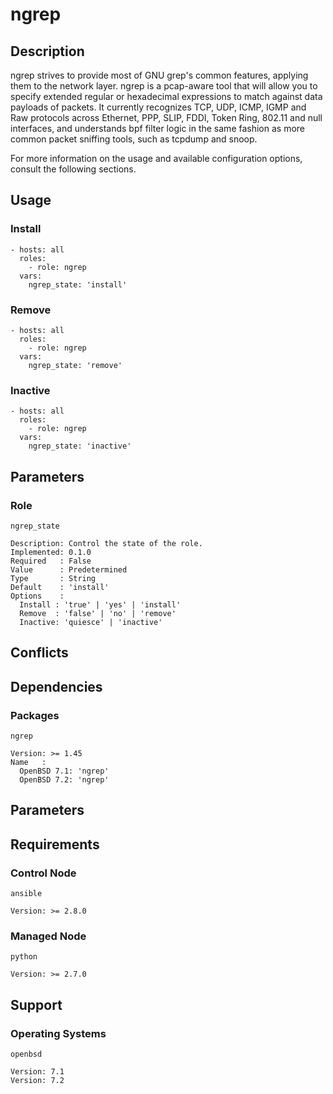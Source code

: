 # ngrep

## Description

ngrep strives to provide most of GNU grep's common features, applying them to
the network layer. ngrep is a pcap-aware tool that will allow you to specify
extended regular or hexadecimal expressions to match against data payloads of
packets. It currently recognizes TCP, UDP, ICMP, IGMP and Raw protocols across
Ethernet, PPP, SLIP, FDDI, Token Ring, 802.11 and null interfaces, and
understands bpf filter logic in the same fashion as more common packet sniffing
tools, such as tcpdump and snoop.

For more information on the usage and available configuration options,
consult the following sections.

## Usage

### Install

```
- hosts: all
  roles:
    - role: ngrep
  vars:
    ngrep_state: 'install'
```

### Remove

```
- hosts: all
  roles:
    - role: ngrep
  vars:
    ngrep_state: 'remove'
```

### Inactive

```
- hosts: all
  roles:
    - role: ngrep
  vars:
    ngrep_state: 'inactive'
```

## Parameters

### Role

`ngrep_state`

    Description: Control the state of the role.
    Implemented: 0.1.0
    Required   : False
    Value      : Predetermined
    Type       : String
    Default    : 'install'
    Options    :
      Install : 'true' | 'yes' | 'install'
      Remove  : 'false' | 'no' | 'remove'
      Inactive: 'quiesce' | 'inactive'

## Conflicts

## Dependencies

### Packages

`ngrep`

    Version: >= 1.45
    Name   :
      OpenBSD 7.1: 'ngrep'
      OpenBSD 7.2: 'ngrep'

## Parameters

## Requirements

### Control Node

`ansible`

    Version: >= 2.8.0

### Managed Node

`python`

    Version: >= 2.7.0

## Support

### Operating Systems

`openbsd`

    Version: 7.1
    Version: 7.2
